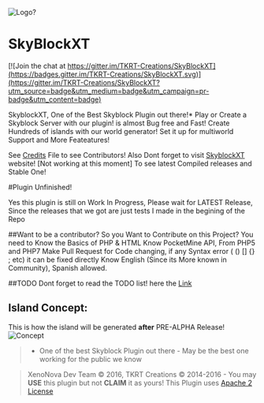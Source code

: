 ![Logo?](http://bgteste.ga/files/FotorCreated.jpg)
# SkyBlockXT

[![Join the chat at https://gitter.im/TKRT-Creations/SkyBlockXT](https://badges.gitter.im/TKRT-Creations/SkyBlockXT.svg)](https://gitter.im/TKRT-Creations/SkyBlockXT?utm_source=badge&utm_medium=badge&utm_campaign=pr-badge&utm_content=badge)

  SkyblockXT, One of the Best Skyblock Plugin out there!*
  Play or Create a Skyblock Server with our plugin! is almost Bug free and Fast!
  Create Hundreds of islands with our world generator! Set it up for multiworld Support
  and More Feateatures!
  
  See [Credits](https://github.com/XenoNova/SkyBlockXT/blob/master/CREDITS.md) File to see Contributors!
  Also Dont forget to visit [SkyblockXT](http://skyblockxt.tk/) website! [Not working at this moment] To see latest Compiled releases and Stable One!

#Plugin Unfinished!

Yes this plugin is still on Work In Progress, Please wait for LATEST Release,
Since the releases that we got are just tests I made in the begining of the Repo

##Want to be a contributor?
So you Want to Contribute on this Project?
You need to Know the Basics of PHP & HTML
Know PocketMine API, From PHP5 and PHP7
Make Pull Request for Code changing, if any Syntax error ( () [] {} ; etc) it can be fixed directly
Know English (Since its More known in Community), Spanish allowed.
  
  
##TODO
Dont forget to read the TODO list! here the [Link](https://github.com/XenoNova/SkyBlockXT/issues/17)
  
## Island Concept:
  This is how the island will  be generated **after** PRE-ALPHA Release!
![Concept](http://static.planetminecraft.com/files/resource_media/screenshot/1301/skyblock_4567067.jpg)

> * One of the best Skyblock Plugin out there - May be the best one working for the public we know


> XenoNova Dev Team © 2016, TKRT Creations © 2014-2016 - You may **USE** this plugin but not **CLAIM** it as yours!
> This Plugin uses [Apache 2 License](/LICENSE)
 
